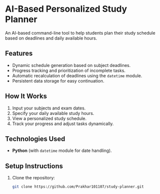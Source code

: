 # AI-Based Personalized Study Planner

An AI-based command-line tool to help students plan their study schedule based on deadlines and daily available hours.

## Features
- Dynamic schedule generation based on subject deadlines.
- Progress tracking and prioritization of incomplete tasks.
- Automatic recalculation of deadlines using the `datetime` module.
- Persistent data storage for easy continuation.

## How It Works
1. Input your subjects and exam dates.
2. Specify your daily available study hours.
3. View a personalized study schedule.
4. Track your progress and adjust tasks dynamically.

## Technologies Used
- **Python** (with `datetime` module for date handling).

## Setup Instructions
1. Clone the repository:
   ```bash
   git clone https://github.com/Prakhar101107/study-planner.git
